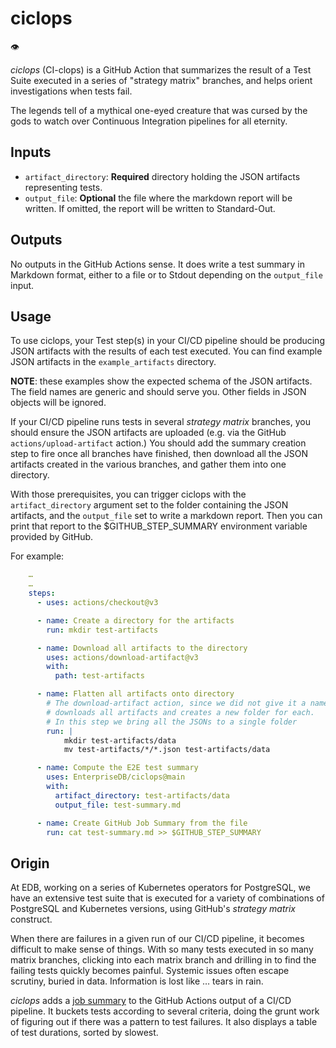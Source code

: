 # ciclops

👁️

*ciclops* (CI-clops) is a GitHub Action that summarizes the result of a Test
Suite executed in a series of "strategy matrix" branches, and helps orient
investigations when tests fail.

The legends tell of a mythical one-eyed creature that was cursed by the gods to
watch over Continuous Integration pipelines for all eternity.

## Inputs

- `artifact_directory`: **Required** directory holding the
  JSON artifacts representing tests.
- `output_file`: **Optional** the file where the markdown report will be
  written. If omitted, the report will be written to Standard-Out.

## Outputs

No outputs in the GitHub Actions sense. It does write a test summary in Markdown
format, either to a file or to Stdout depending on the `output_file` input.

## Usage

To use ciclops, your Test step(s) in your CI/CD pipeline should be producing
JSON artifacts with the results of each test executed.
You can find example JSON artifacts in the `example_artifacts` directory.

**NOTE**: these examples show the expected schema of the JSON artifacts. The
field names are generic and should serve you. Other fields in JSON objects will
be ignored.

If your CI/CD pipeline runs tests in several *strategy matrix* branches, you
should ensure the JSON artifacts are uploaded (e.g. via the GitHub
`actions/upload-artifact` action.)
You should add the summary creation step to fire once all branches have
finished, then download all the JSON artifacts created in the various branches,
and gather them into one directory.

With those prerequisites, you can trigger ciclops with the `artifact_directory`
argument set to the folder containing the JSON artifacts, and the `output_file`
set to write a markdown report. Then you can print that report to the
$GITHUB_STEP_SUMMARY environment variable provided by GitHub.

For example:

``` yaml
    …
    …
    steps:
      - uses: actions/checkout@v3

      - name: Create a directory for the artifacts
        run: mkdir test-artifacts

      - name: Download all artifacts to the directory
        uses: actions/download-artifact@v3
        with:
          path: test-artifacts

      - name: Flatten all artifacts onto directory
        # The download-artifact action, since we did not give it a name,
        # downloads all artifacts and creates a new folder for each.
        # In this step we bring all the JSONs to a single folder
        run: |
            mkdir test-artifacts/data
            mv test-artifacts/*/*.json test-artifacts/data

      - name: Compute the E2E test summary
        uses: EnterpriseDB/ciclops@main
        with:
          artifact_directory: test-artifacts/data
          output_file: test-summary.md

      - name: Create GitHub Job Summary from the file
        run: cat test-summary.md >> $GITHUB_STEP_SUMMARY
```

## Origin

At EDB, working on a series of Kubernetes operators for PostgreSQL, we have an
extensive test suite that is executed for a variety of combinations of
PostgreSQL and Kubernetes versions, using GitHub's *strategy matrix* construct.

When there are failures in a given run of our CI/CD pipeline, it becomes
difficult to make sense of things. With so many tests executed in so many matrix
branches, clicking into each matrix branch and drilling in to find the failing
tests quickly becomes painful.
Systemic issues often escape scrutiny, buried in data. Information is lost
like … tears in rain.

*ciclops* adds a
[job summary](https://github.blog/2022-05-09-supercharging-github-actions-with-job-summaries/)
to the GitHub Actions output of a CI/CD pipeline. It buckets tests according to
several criteria, doing the grunt work of figuring out if there was a
pattern to test failures.
It also displays a table of test durations, sorted by slowest.
